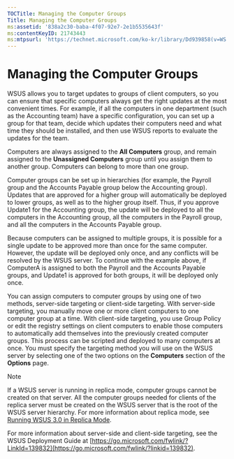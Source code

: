 ```yaml
---
TOCTitle: Managing the Computer Groups
Title: Managing the Computer Groups
ms:assetid: '838a2c30-baba-4f07-92e7-2e1b5535643f'
ms:contentKeyID: 21743443
ms:mtpsurl: 'https://technet.microsoft.com/ko-kr/library/Dd939858(v=WS.10)'
---
```


Managing the Computer Groups
============================

WSUS allows you to target updates to groups of client computers, so you can ensure that specific computers always get the right updates at the most convenient times. For example, if all the computers in one department (such as the Accounting team) have a specific configuration, you can set up a group for that team, decide which updates their computers need and what time they should be installed, and then use WSUS reports to evaluate the updates for the team.

Computers are always assigned to the **All Computers** group, and remain assigned to the **Unassigned Computers** group until you assign them to another group. Computers can belong to more than one group.

Computer groups can be set up in hierarchies (for example, the Payroll group and the Accounts Payable group below the Accounting group). Updates that are approved for a higher group will automatically be deployed to lower groups, as well as to the higher group itself. Thus, if you approve Update1 for the Accounting group, the update will be deployed to all the computers in the Accounting group, all the computers in the Payroll group, and all the computers in the Accounts Payable group.

Because computers can be assigned to multiple groups, it is possible for a single update to be approved more than once for the same computer. However, the update will be deployed only once, and any conflicts will be resolved by the WSUS server. To continue with the example above, if ComputerA is assigned to both the Payroll and the Accounts Payable groups, and Update1 is approved for both groups, it will be deployed only once.

You can assign computers to computer groups by using one of two methods, server-side targeting or client-side targeting. With server-side targeting, you manually move one or more client computers to one computer group at a time. With client-side targeting, you use Group Policy or edit the registry settings on client computers to enable those computers to automatically add themselves into the previously created computer groups. This process can be scripted and deployed to many computers at once. You must specify the targeting method you will use on the WSUS server by selecting one of the two options on the **Computers** section of the **Options** page.

> [!Note]  
> If a WSUS server is running in replica mode, computer groups cannot be created on that server. All the computer groups needed for clients of the replica server must be created on the WSUS server that is the root of the WSUS server hierarchy. For more information about replica mode, see <a href="https://technet.microsoft.com/bbcd889e-3d5d-4e68-9357-fa85b4685fed">Running WSUS 3.0 in Replica Mode</a>.
 

For more information about server-side and client-side targeting, see the WSUS Deployment Guide at [https://go.microsoft.com/fwlink/?LinkId=139832](https://go.microsoft.com/fwlink/?linkid=139832).
